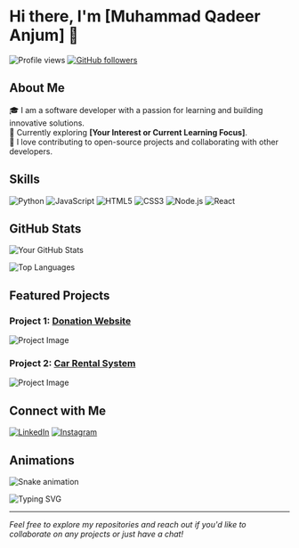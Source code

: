 # Hi there, I'm [Muhammad Qadeer Anjum] 👋

![Profile views](https://gpvc.arturio.dev/QadeerAnjum)
[![GitHub followers](https://img.shields.io/github/followers/QadeerAnjum?label=Follow&style=social)](https://github.com/QadeerAnjum)

## About Me

🎓 I am a software developer with a passion for learning and building innovative solutions.  
🌱 Currently exploring **[Your Interest or Current Learning Focus]**.  
🚀 I love contributing to open-source projects and collaborating with other developers.

## Skills

![Python](https://img.shields.io/badge/Python-3670A0?style=for-the-badge&logo=python&logoColor=ffdd54)
![JavaScript](https://img.shields.io/badge/JavaScript-323330?style=for-the-badge&logo=javascript&logoColor=F7DF1E)
![HTML5](https://img.shields.io/badge/HTML5-E34F26?style=for-the-badge&logo=html5&logoColor=white)
![CSS3](https://img.shields.io/badge/CSS3-1572B6?style=for-the-badge&logo=css3&logoColor=white)
![Node.js](https://img.shields.io/badge/Node.js-43853D?style=for-the-badge&logo=node-dot-js&logoColor=white)
![React](https://img.shields.io/badge/React-20232A?style=for-the-badge&logo=react&logoColor=61DAFB)

## GitHub Stats

![Your GitHub Stats](https://github-readme-stats.vercel.app/api?username=QadeerAnjum&show_icons=true&theme=radical)

![Top Languages](https://github-readme-stats.vercel.app/api/top-langs/?username=QadeerAnjum&layout=compact&theme=radical)

## Featured Projects

### Project 1: [Donation Website](https://github.com/QadeerAnjum/Web-Technologies-FA21-BCS-133-)
![Project Image](https://github-readme-stats.vercel.app/api/pin/?username=your-github-username&repo=project-1&theme=radical)

### Project 2: [Car Rental System](https://github.com/your-github-username/YourCar)
![Project Image](https://github-readme-stats.vercel.app/api/pin/?username=your-github-username&repo=project-2&theme=radical)

## Connect with Me

[![LinkedIn](https://img.shields.io/badge/LinkedIn-0A66C2?style=for-the-badge&logo=linkedin&logoColor=white)](https://www.linkedin.com/in/muhammad-qadeer-anjum-73005b28b)
[![Instagram](https://img.shields.io/badge/Twitter-1DA1F2?style=for-the-badge&logo=twitter&logoColor=white)](https://www.instagram.com/qadeeranjumm/)


## Animations

![Snake animation](https://github.com/QadeerAnjum/QadeerAnjum/blob/output/github-contribution-grid-snake.svg)

![Typing SVG](https://readme-typing-svg.demolab.com?font=Fira+Code&weight=500&size=24&duration=3000&pause=500&color=37b39a&center=true&vCenter=true&width=435&lines=Welcome+to+my+GitHub+profile!;I+am+a+full-stack+developer.;I+love+coding+and+learning+new+things.)

---

*Feel free to explore my repositories and reach out if you'd like to collaborate on any projects or just have a chat!*

